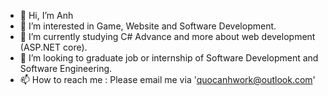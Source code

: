 - 👋 Hi, I’m Anh
- 👀 I’m interested in Game, Website and Software Development.
- 🌱 I’m currently studying C# Advance and more about web development (ASP.NET core).
- 💞️ I’m looking to graduate job or internship of Software Development and Software Engineering.
- 📫 How to reach me : Please email me via 'quocanhwork@outlook.com'

<!---
AnhNotAnh/AnhNotAnh is a ✨ special ✨ repository because its `README.md` (this file) appears on your GitHub profile.
You can click the Preview link to take a look at your changes.
--->
